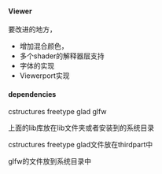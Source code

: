 #### Viewer

要改进的地方，

* 增加混合颜色，
* 多个shader的解释器层支持
* 字体的实现
* Viewerport实现

#### dependencies

cstructures freetype glad glfw

上面的lib库放在lib文件夹或者安装到的系统目录

cstructures freetype glad文件放在thirdpart中

glfw的文件放到系统目录中

